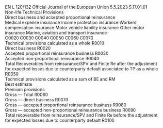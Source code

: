 EN  L 120/132 Official Journal of the European Union 5.5.2023
 S.17.01.01  
Non-life Technical Provisions  
Direct business and accepted proportional reinsurance  
Medical expense 
insurance  Income 
protection 
insurance  Workers' 
compensation 
insurance  Motor vehicle 
liability 
insurance  Other motor 
insurance  Marine, aviation 
and transport 
insurance  
C0020  C0030  C0040  C0050  C0060  C0070  
Technical provisions calculated as a whole  R0010  
Direct business  R0020  
Accepted proportional reinsurance business  R0030  
Accepted non-proportional reinsurance  R0040  
Total Recoverables from reinsurance/SPV and Finite Re 
after the adjustment for expected losses due to 
counterparty default associated to TP as a whole  R0050  
Technical provisions calculated as a sum of BE and RM  
Best estimate  
Premium provisions  
Gross — Total  R0060  
Gross — direct business  R0070  
Gross — accepted proportional reinsurance business  R0080  
Gross — accepted non-proportional reinsurance business  R0090  
Total recoverable from reinsurance/SPV and Finite Re before 
the adjustment for expected losses due to counterparty default  R0100